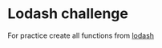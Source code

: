 # Lodash challenge

For practice create all functions from [lodash](https://lodash.com/docs/4.17.15)

